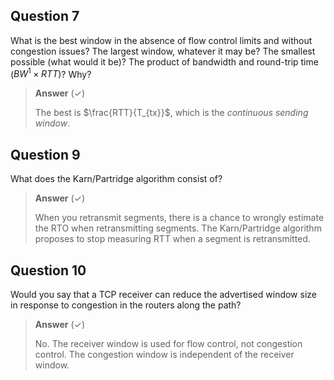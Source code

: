 ## Question 7

What is the best window in the absence of flow control limits and without congestion
issues? The largest window, whatever it may be? The smallest possible (what would
it be)? The product of bandwidth and round-trip time ($BW^1×RTT$)? Why?

> **Answer** ($✓$)
>
> The best is $\frac{RTT}{T_{tx}}$, which is the *continuous sending window*.

## Question 9
What does the Karn/Partridge algorithm consist of?

> **Answer** ($✓$)
>
> When you retransmit segments, there is a chance to wrongly estimate the RTO when retransmitting
> segments. The Karn/Partridge algorithm proposes to stop measuring RTT when a segment is
> retransmitted.

## Question 10
Would you say that a TCP receiver can reduce the advertised window size in response
to congestion in the routers along the path?

> **Answer** ($✓$)
>
> No. The receiver window is used for flow control, not congestion control. The congestion window is
> independent of the receiver window.
